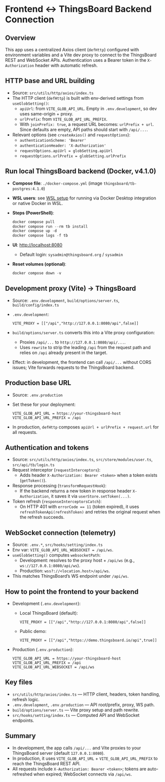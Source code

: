 # Frontend ↔ ThingsBoard Backend Connection

## Overview

This app uses a centralized Axios client (`defHttp`) configured with environment variables and a Vite dev proxy to connect to the ThingsBoard REST and WebSocket APIs. Authentication uses a Bearer token in the `X-Authorization` header with automatic refresh.

## HTTP base and URL building

- Source: `src/utils/http/axios/index.ts`
- The HTTP client (`defHttp`) is built with env-derived settings from `useGlobSetting()`:
  - `apiUrl`: from `VITE_GLOB_API_URL`. Empty in `.env.development`, so dev uses same-origin + proxy.
  - `urlPrefix`: from `VITE_GLOB_API_URL_PREFIX`.
  - With `joinPrefix: true`, a request URL becomes: `urlPrefix + url`. Since defaults are empty, API paths should start with `/api/...`.
- Relevant options (see `createAxios()` and `requestOptions`):
  - `authenticationScheme: 'Bearer'`
  - `authenticationHeader: 'X-Authorization'`
  - `requestOptions.apiUrl = globSetting.apiUrl`
  - `requestOptions.urlPrefix = globSetting.urlPrefix`

## Run local ThingsBoard backend (Docker, v4.1.0)

- **Compose file**: `./docker-compose.yml` (image `thingsboard/tb-postgres:4.1.0`)
- **WSL users**: see [WSL setup](./WSL_SETUP.md) for running via Docker Desktop integration or native Docker in WSL.
- **Steps (PowerShell)**:

  ```powershell
  docker compose pull
  docker compose run --rm tb install
  docker compose up -d
  docker compose logs -f tb
  ```

- **UI**: <http://localhost:8080>
  - Default login: `sysadmin@thingsboard.org` / `sysadmin`
- **Reset volumes (optional)**:

  ```powershell
  docker compose down -v
  ```

## Development proxy (Vite) → ThingsBoard

- Source: `.env.development`, `build/options/server.ts`, `build/config/index.ts`
- `.env.development`:

  ```env
  VITE_PROXY = [["/api","http://127.0.0.1:8080/api",false]]
  ```
- `build/options/server.ts` converts this into a Vite proxy configuration:
  - Proxies `/api/...` to `http://127.0.0.1:8080/api/...`.
  - Uses `rewrite` to strip the leading `/api` from the request path and relies on `/api` already present in the target.
- Effect: in development, the frontend can call `/api/...` without CORS issues; Vite forwards requests to the ThingsBoard backend.

## Production base URL

- Source: `.env.production`
- Set these for your deployment:

  ```env
  VITE_GLOB_API_URL = https://your-thingsboard-host
  VITE_GLOB_API_URL_PREFIX = /api
  ```
- In production, `defHttp` composes `apiUrl + urlPrefix + request.url` for all requests.

## Authentication and tokens

- Source: `src/utils/http/axios/index.ts`, `src/store/modules/user.ts`, `src/api/tb/login.ts`
- Request interceptor (`requestInterceptors`):
  - Adds header `X-Authorization: Bearer <token>` when a token exists (`getToken()`).
- Response processing (`transformRequestHook`):
  - If the backend returns a new token in response header `X-Authorization`, it saves it via `userStore.setToken(...)`.
- Token refresh (`responseInterceptorsCatch`):
  - On HTTP 401 with `errorCode == 11` (token expired), it uses `refreshTokenApi(refreshToken)` and retries the original request when the refresh succeeds.

## WebSocket connection (telemetry)

- Source: `.env.*`, `src/hooks/setting/index.ts`
- Env var: `VITE_GLOB_API_URL_WEBSOCKET = /api/ws`.
- `useGlobSetting()` computes `websocketPath`:
  - Development: resolves to the proxy host + `/api/ws` (e.g., `ws://127.0.0.1:8080/api/ws`).
  - Production: `wss?://<location.host>/api/ws`.
- This matches ThingsBoard’s WS endpoint under `/api/ws`.

## How to point the frontend to your backend

- Development (`.env.development`):
  - Local ThingsBoard (default):

    ```env
    VITE_PROXY = [["/api","http://127.0.0.1:8080/api",false]]
    ```
  - Public demo:

    ```env
    VITE_PROXY = [["/api","https://demo.thingsboard.io/api",true]]
    ```
- Production (`.env.production`):

  ```env
  VITE_GLOB_API_URL = https://your-thingsboard-host
  VITE_GLOB_API_URL_PREFIX = /api
  VITE_GLOB_API_URL_WEBSOCKET = /api/ws
  ```

## Key files

- `src/utils/http/axios/index.ts` — HTTP client, headers, token handling, refresh logic.
- `.env.development`, `.env.production` — API root/prefix, proxy, WS path.
- `build/options/server.ts` — Vite proxy setup and path rewrite.
- `src/hooks/setting/index.ts` — Computed API and WebSocket endpoints.

## Summary

- In development, the app calls `/api/...` and Vite proxies to your ThingsBoard server (default `127.0.0.1:8080`).
- In production, it uses `VITE_GLOB_API_URL` + `VITE_GLOB_API_URL_PREFIX` to reach the ThingsBoard REST API.
- All requests include `X-Authorization: Bearer <token>`; tokens are auto-refreshed when expired; WebSocket connects via `/api/ws`.
